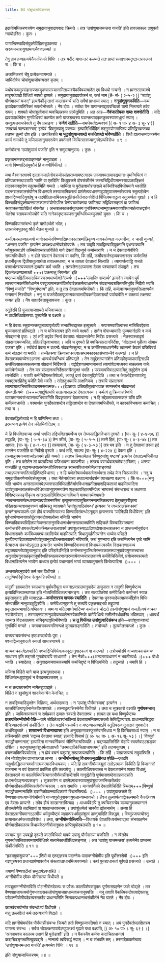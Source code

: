 ```yaml
---
title: 04 पांशुयाजाधिकरणम्

---
```


इदानीमधिकरणत्रयेण समुदायानुवादापवादः क्रियते । तत्र ‘उपांशुयाजमन्तरा यजति’ इति तावत्सकलः प्रागुक्तो न्यायोऽस्ति । कुतः ।

यागान्विष्ण्वादिसंयुक्तैर्विहितान्रूपवत्तया ।  
अरूपमन्तरायुक्तमगत्यैवावलम्बते ॥  


तेषु तावत्तव्यप्रत्ययेनैकान्तिको विधिः । तत्र यदीदं यागान्तरं कल्प्यते ततः प्राप्तं रूपाज्ञानमदृष्टान्तरकल्पनं च । किं च ।

अजामिकरणं चैषु प्रत्येकमवगम्यते ।  
जामिदोषेण चोपांशुयाजोपन्यसनं कृतम् ॥  


यथोपक्रममुपसंहाराज्जाम्युपन्यासस्याणामितायाश्चैकविषयत्वादेत एव विधयो गम्यन्ते । न ह्यन्तरालवाक्ये तादृगर्थवादो विधिर्वा स्पष्टो दृश्यते । समुदायानुवादप्रयोजनं च, कथं नाम  \[तै॰ सं॰ ( २-५-२ )\] “उपांशु पौर्णमास्यां यजन्” इत्यत्रैकीकृतानां कालसंबन्धे सति सर्वेषां प्राधान्यं स्यात् । **ननूपांशुगुणकमिति**—कथं द्रव्यदेवताव्यतिरिक्तं रूपत्वेनोच्यते । नैष दोषः । सर्वथा येन यागान्तराद्द्व्यवच्छिन्नो यागो निरूप्यते तदेव रूपम् । शक्यते चोपांशुत्वेनायं व्यवच्छिन्नरूपः प्रत्येतुमिति । अत आह—**नैवंजातीयकः शब्दः शक्नोतीति** । यदि ह्यवयवार्थभेदेन गुणविधिरयं कल्प्येत ततो याजशब्दस्य घञन्तत्वादकृतकुत्वस्यासाधुत्वं स्यात् । अव्युत्पन्ननामधेयत्वे तु नैष प्रसङ्गः । **नन्वेवं सतीति**—नामधेयत्वेऽप्यवश्यं  \[( अ॰ १ पा॰ ४ अ॰ ३ सू॰ ४ )\] ‘तत्प्रख्यं चान्यशास्त्रम्’ इत्येवं ‘विष्णुरुपांशु यष्टव्यः’ इत्यादिभिर्विहितं तद्गुणयोगमाश्रित्य प्रसिद्धिरवाप्तव्या ततश्च तुल्यो दोष इति । तत्परिहरति **मा भूदुपांशुयाजशब्दो यजतिशब्दो भविष्यतीति** । विधौ ह्यत्यन्तमाञ्जस्येन कार्यं नामधेये तु यजिप्राप्तानुवादरूपेण प्रवर्तमाने किंचित्सारूप्यानुगमेऽप्यविरोधः ॥ ९ ॥

कर्मचोदना ‘उपांशुयाजं यजति’ इति न समुदायानुवादः । कुतः ।

प्रकृतानामसद्भावाद्गम्यते नानुवादता ।  
यागो विष्ण्वादिसंयुक्तैर्म हि वाक्यौर्विधीयते ॥  


यथा वैश्वानरवाक्ये द्वादशकपालेनोपक्रमोपसंहाराभ्यामष्टत्वादय एकवाक्यतामापद्यमानाः पृथग्विधित्वं न प्रतिपन्नास्तथाऽत्रापि ‘जामि वा एतदिति’ विध्युपक्रमे दोषसंकीर्तनं कस्यचिद्विधीयमानस्याऽऽकाङ्क्षितं तदपनयनद्वारेण स्तुत्यर्थमिति गम्यते । जामिता च पुरोडाशयोरन्तराले कस्मिंश्चिदविधीयमाने भवतीति यदन्तरालकालसंयोगेन विधास्यते तस्याजामिकरत्वं प्रशंसेत्यवधारणादुपांशुयाजमन्तरेत्यस्य स्तुत्यर्हत्वेन ज्ञानाद्विष्ण्वादियुक्तेषु च तदपेक्षिताजामिरूपस्तुतिसंकीर्तनादनपेक्षितं विधित्वमनादृत्य स्तुत्यर्थता गृह्यते । न हि विष्ण्वादिसंयुक्तेष्वन्तरालकालसंयोगोऽस्ति येनोपक्रमोक्तया जामितया तद्विधिस्तद्गतं वा जामित्वं स्तावकतयाऽपेक्षितं संबध्येत । अन्तरालकालसंयुक्तस्य पुनर्विस्पष्टजाम्युपक्रमवाक्यविधानार्हत्वात्तद्वशेन चेतरेषां स्तावकत्वोपयोगे सति नानेकादृष्टकल्पनानुबन्धिविध्यभ्युपगमो युक्तः । किं च ।

विष्ण्वादियागसंबन्धे कृते यागोऽर्थतो भवेत् ।  
उपसर्जनभूतस्तु श्रौते चैतन्न युज्यते ॥  


कर्मोत्पन्नस्तव्यप्रत्ययो यागोपसर्जनविष्ण्वादिप्रधानस्तत्रार्थान्निकृष्य यागकर्तव्यता कल्पनीया, न चासौ युज्यते, “अन्तरा यजति” इत्यनेन प्रत्यक्षप्रधानोपदेशोपपत्तेः । तत्र यद्यपि तावद्विष्ण्वादियुक्तानि पृथग्वाक्यानि भवेयुस्तथाऽपि तस्मिन्नेवान्तरालविहिते यागे देवतां विदध्युर्न कर्मान्तराणि । न च देवताऽप्येवंविधैः सम्यगभिधीयते । न ह्येते संप्रदानं देवतात्वं वा वदन्ति, किं तर्हि, कर्मोपसर्जनद्रव्यवचनास्तत्र कर्मशक्तिं प्रधानीकृत्य द्वितीयातुल्यार्थता तावल्लब्धव्या, न च तावता देवतात्वं सिध्यति । त्यागार्थत्वाद्धि यजतेः परमार्थतस्त्यज्यमानं द्रव्यमेव कर्म भवति । ततस्तेनाऽऽप्यमाना देवता पश्चात्कर्म संपद्यते । तत्र द्विकर्मलक्षणप्रसक्तौ +++(‘प्रक्रमात्तु नियम्येत’ इति षष्ठाध्यायद्वितीयपादाधिकरणस्थभाष्योक्तेनेत्यर्थः ।)+++‘समाप्तिः शब्दार्थः’ इत्यनेन न्यायेन पूर्वं त्यज्यमानकर्मतिरोधानेन परपूज्यमानकर्माविर्भावादेककर्मत्वाधारणेन संप्रदानत्वशक्तिमभिभूयैव निर्देशो भवति “विष्णुं यजति” “विष्णुर्यष्टव्य” इति, न तु तत्र देवतात्वमभिधीयते । किं तर्हि, कर्मत्वान्यथानुपपत्तिलक्षणयैव गम्यमानं निश्चीयते । ननु च यजतेर्देवतापूजात्मकत्वात्तदीयकर्मदेवताशब्दौ पर्यायावेति न वक्तव्यं लक्षणया गम्यत इति । नैष साक्षाद्देवतापूजावचनः । कुतः ।

स्तुतेरपि हि पूजात्वाज्ज्ञायते यजिवाच्यता ।  
न वाऽतिथिवदेतस्याः पूज्यतेति च वक्ष्यते ॥  


न हि देवताः स्तुवानस्तत्पूजाव्यापृतोऽपि सन्कश्चिद्यजत इत्युच्यते । रूपासमवायित्वाच्च नातिथिवद्देवता पूज्यमानतां प्रतिपद्यते । न च यजिस्तत्पर इति नवमे वक्ष्यते । दानेन वोपाध्यायादिः पूज्यमानोऽपि न कर्म संपद्यमानो दृष्टः । एवं तर्हि तद्वदेव नित्यं देवतायाः संप्रदानत्वेनैव निर्देशः प्रसज्यते । नैतस्यास्तादृशं संप्रदानत्वमप्यस्ति, प्रतिग्रहीतृत्वाभावात् । अपि च दृश्यते हि क्वचित्संप्रदाननिर्देशः, “योऽदाभ्यं गृहीत्वा सोमाय यजत” इति । सर्वथेयं देवता न वाऽन्यैः संप्रदानैस्तुल्या, न च कर्मभिरसाधारणैर्नैव त्वात्मनो केवलं यजिविषयं कर्म संप्रदानं वा भवति । तच्चैतस्याः क्रियासाधनत्वात्सप्तमकारकासंभवाच्चैवं कल्प्यते । न हि देवताशब्दवाच्येनाऽऽत्मना धात्वर्थसंबन्धित्वं प्रतिपद्यते । तेन तदुद्देशत्यागांशेन प्रतिग्रहीतृव्यापाराद्विनाऽपि कथंचित्साकल्पकल्पनया संप्रदानं निर्दिश्यते । यद्वोद्देशगतमाप्यमानत्वं त्यागांशेऽप्यध्यस्य सकलस्य यजेः कर्मत्वेनोच्यते । तेन यत्र संप्रदानत्वनिर्देशस्तत्रैतदुक्तं भवति । परस्वत्वमिवाऽऽपादयितुं तदुद्देशेन द्रव्यं त्यजेदिति । यत्रापि कर्मनिर्देशस्तत्रैषोऽर्थः, त्यक्तुं द्रव्यं देवतामुद्दिशेदिति । तथा च केवलोद्देशव्यापारेषु त्यक्तृत्वरहितेषु यजेति प्रैषो भवति । तदेतदुभयमपि लाक्षणिकम् । तत्रापि संप्रदानत्वं त्यागांशाव्यभिचारित्वादसमस्तात्मक+++(देवतायाः प्रतिग्रहीतृत्वाभावान्न सामस्त्येन संप्रदानत्वं संभवतीत्यर्थः ।)+++त्वाद्दूषितमपि सत्प्रत्यासन्नतरं देवतात्वस्य । कर्मत्वं तु क्रियान्तरेष्वपि व्याप्यमानत्वसंभवात्सव्यभिचारमिति विप्रकृष्टतरं देवतात्वस्य । न हि तद्देवतात्ववत्सकलं यजि प्रति कर्मेत्यवधार्यते । परमार्थतः पुनर्देवताशब्देन तद्धितशब्देन वा देवतात्वमभिधीयते, न कारकविभक्त्या कयाचित् । तथा च ।

देवतातद्धितोत्पादे न हि पाणिनिना तथा ।  
इदमग्नय इत्येवं तेन क्रीतमिवोदितम् ॥  


ये हि विभक्तिवाच्या अर्था भवन्ति तद्विभक्तिसमर्थेभ्य एव तेभ्यस्तद्धितविधानं दृश्यते ।  \[पा॰ सू॰ ( ४-४-७६ )\] तद्वहति,  \[पा॰ सू॰ ( ५-१-३७ )\]  तेन क्रीतं,  \[पा॰ सू॰ ( ५-१-५ )\] तस्मै हितं,  \[पा॰ सू॰ ( ४-३-७४ )\] तत आगतः,  \[पा॰ सू॰ ( ४-१-९२ )\] तस्यापत्यं,  \[पा॰ सू॰ ( ४-३-५३ )\] तत्र भव इति । न तु देवतायां तस्या इदं तामनेन यजतीति वा निर्देशो दृश्यते । कथं तर्हि, साऽम्य \[पा॰ सू॰ ( ४-२२४ )\]  देवता इति । तस्मान्नूनमनन्यवाच्योऽयमर्थ इति गम्यते । ततश्च स्थितमेतन्न ‘विष्णुरुपांशु यष्टव्य’ इत्यनेन देवताऽप्यभिधीयत इति । तत्र क्लेशेन तां कल्पयित्वा यजिभावना कल्पनीया । ततश्च वरमर्थवादत्वमेवाऽऽश्रितम् । अन्तरा यजतीति तु यद्यप्यन्तरालसंबन्धविधिपरत्वान्न स्वरूपविधानार्थमित्याशङ्क्यते तथाऽप्यनन्यगतित्वाद्विशिष्टविधानम् । न हि यथेतरेषामर्थवादत्वेनार्थवत्ता तथेह केन चित्प्रकारेण । ननु च समुदायीकरणेनार्थवत्तेत्युक्तम् । यथा नैतेनार्थवत्ता तथाऽन्यार्थदर्शनं व्याचक्षणा वक्ष्यामः । किं च+++(ननु चेति भाष्येण अन्तरालवाक्येऽप्यन्तरालविधिप्रतीतेर्यागविधानाप्रतीतावाशङ्कितायां बाढमित्यादिना उपांशुत्वान्तरालसंबन्धविधेयत्वाभ्युपगममात्रेण शङ्कापरिहारमभिप्रेत्य भाष्यस्थं संबन्धशब्दं च लक्षणया विशिष्टपरमङ्गीकृत्य अन्तरालादिविशिष्टयागाविधाने वाक्यानर्थक्यापत्तेः ‘नत्वन्तरालसंबन्धस्यान्यत्प्रयोजनमस्ति’ इत्युत्तरभाष्यसूचितमनन्यगतिकत्वस्य हेतुत्वमुररीकृत्य परिहारग्रन्थाशयमुपवर्ण्य अस्मिंस्तु व्याख्याने ‘उपांशुत्वादिसंबन्ध’ इत्यस्य ‘न त्वन्तरालसंबधस्य’ इत्यनेनान्वयापत्तेः एकं हीदं वाक्यमित्यारभ्य विष्ण्वादिसंबन्धोऽनूद्यत इत्यन्तस्य ‘यदीमेऽपि विधीयेरन्’ इति पूर्वभाष्येणान्वयापत्तेर्दूरान्वयदोषमालोच्य नन्विति भाष्येण विष्ण्वादिवाक्यविहितयागेष्वन्तरालगुणविधानार्थमन्तरालवाक्यमिति शङ्किते विष्ण्वादिवाक्यानां कर्मान्तरविधायकत्वेऽप्येकस्मिन्नन्तरालवाक्ये उपांशुत्वस्याऽऽदिशब्दोपात्तान्तरालस्य च प्राप्तकर्मानुवोदन विधानाशक्तेः कर्मविध्यवश्यंभावादित्येवं बाढमित्यादि ‘विधातुमर्हतीत्यन्तेन भाष्येण परिहृते पुनर्विष्ण्वादिवाक्यप्राप्तोपांशुत्वानुवादोंऽन्तरालवाक्ये भविष्यति, कथं गुणन्याय इति कथमित्यनेन पृष्टे जामि वेत्यारभ्य संबन्धोऽनूद्यत इत्यन्तेन भाष्येण विष्ण्वादिवाक्यानां विधायकत्वस्यैव निराकरणात्कथं तद्वाक्यप्राप्तोपांशुत्वानुवाद इति परिहारेऽभिहिते कर्मान्तरानुपस्थितेरन्तरकालरूपानुपादेयगुणसत्त्वाच्च अनुपादेयगुणसहकृतानुपस्थितिरूपप्रकरणान्तरन्यायेनाप्यन्तरालवाक्ये कर्मविधिरित्येवं, प्रयोजनमस्त्यतो विधानादित्यनेन भाष्येण कथ्यत इत्येवं यथान्यासं भाष्यं व्याख्यातुमाभते किंचेत्यादिना ।)+++ ।

अन्तरालेऽनुपादेये कर्म तत्र विधीयते ।  
तादृग्विपरिवृत्तिश्च नेत्युत्पत्तिरपीष्यते ॥  


यादृशी ह्याख्यातेन स्वप्रधाना पूर्वापरीभूता भावनाऽन्तरालमनुपादेयं प्रत्युपात्ता न तादृशी विष्णुर्यष्टव्य इत्यादिभिरूपस्थाप्यत इति नोत्पत्तिविधिकल्पनाभङ्गः । तत्र सत्यपीतरेषां कर्मविधित्वे कर्मान्तरं स्यान्न प्रकृतानुवाद इति मत्वाऽऽह—**कर्मान्तरस्य वाचकः स्यादिति** । देवतायाः पुनरुपादेयत्वात्कर्मोद्देशेन विधिः संभवतीति नानुवादबुद्धिरपैति । कर्मविध्यम्युपगमे तु सत्यपि प्रकृतसद्भावे तद्रूपाणां प्रकृतानामभावादित्यभिप्रायः । अथ वा यदिदमाग्नेयादिभ्यः कर्मान्तरं चोद्यते तस्योपांशुयाजं यजतीत्ययं वाचकः स्यान्नेतरेषाम् । तस्मादन्तरालानुपादेयत्ववशेनास्यैकान्तिके कर्मविधित्वे सतीतरैरर्थवादैरेव भवितव्यम् । धात्वर्थं चान्यत्र विदधत्प्रत्ययः संनिकृष्टवृत्तिर्भविष्यति । **स तु विधीयत उपांशुत्वादिसंबन्ध** इति—उपांशुयाजशब्दं गुणविधिं मन्यते । यत्त्ववाचकत्वमस्मिन्पक्षे कुत्वप्रसङ्गादिति । तत्रोच्यते । तुल्यमेतत्त्वत्पक्षे । कुतः ।

वाच्यवाचकसंबन्ध इष्टःशब्दार्थयोः पुरा ।  
पश्चाद्विध्यनुवादत्वे स्यातां साधारणाश्रये ॥  


वाच्यवाचकत्वेऽवधारिते पश्चाद्विधिविधेयत्वमनूद्यानुवादकत्वं वा कल्प्यते । तत्रोभयोरपि वाच्यवाचकसंबन्धः साधारण इति तद्गतौ गुणदोषावपि साधारणौ । तेन नैको+++(अन्यतरावधारणं न भवतीत्यर्थः ।)+++ बोधो भवति । स्यादेतत् । अनुवादत्वमवाचकस्यापि कथंचिद्दृष्टं न विधित्वमिति । तदुच्यते । ममापि हि ।

यजिना विहिते यागे याज इत्यनुवादभाक् ।  
विधिसंबन्ध्युपांशुत्वं न वैतदसमञ्जसम् ॥  


न च तत्प्रख्यरूपेण नामैतदुपपद्यते ।  
विहितं न ह्युपांशुत्वं शास्त्रेणान्येन केनचित् ॥  


न तावद्विष्ण्वादियुक्तेन विहितम्, अर्थवादत्वात् । न ‘उपांशु पौर्णमास्याम्’ इत्यनेन । कालविधिव्यापृतेनानेकविध्यशक्तेः । तस्मादुत्पत्तिस्थेनैव विधीयते । तथा च सूत्रकारो वक्ष्यति **गुणोपबन्धात्** इति । जामित्वापनयनं च सर्वप्रकारं द्रव्यतः स्वरतो देवतातश्च । ज्ञायत एव यथा विष्णुर्यष्टव्यः **प्रजापतिरग्नीषोमौ वेति**—यागे चोदितेऽवश्यंभाविन्यां देवतायामनियमप्रसक्तौ केचिद्विष्ण्वादयः प्राधान्यप्रसिद्ध्या वैचित्र्यप्रदर्शनार्थं संकीर्त्तिताः । तेन यद्यपि परमार्थेन न यष्टव्यास्तथाऽपि स्तुतिपरत्वादुपादानं गुणवादेन कथंचिदुच्यते । **शाखान्तरे विधानात्प्राप्ता** इति अनुदाहरणादस्फुटमेवमभिधाय न हि किंचिदसाध्यं स्यात् । न च तस्मिन्सति दशमे ‘तद्वच्च देवताया स्यात्’ इत्यादि विचार्थ  \[( अ॰ १० पा॰ ८ अ॰ १६ सू॰ ५३ ) ।\]  ‘विष्णुर्वा स्याद्धौत्राम्नानात्’ इत्यादिना मान्त्रवर्णिकत्वं जैमिनिराश्रयिष्यति । यद्यप्यप्राप्तिरिति चेहापि स्वयमेवाऽऽशङ्का दर्शिता । यदप्युक्तमुपांशुधर्मत्वात्प्राप्तौ “तस्माद्यत्किंचित्प्राजापत्यम्” इति तदप्ययुक्तम् । वचनव्यक्तिविपर्यासात् । न ह्येवं वचनं यदुपांशु तत्प्राजापत्यमिति । किं तर्हि । यत्प्राजापत्यं तदुपांश्विति । तेन नोपांशुत्वेन प्राजापत्यता लभ्या । **अग्नीषोमयोस्तु विधायकमुदाह्रियत एवेति**—एतदपि चतुर्थीतद्धितमन्त्रवर्णानात्मकत्वादविधायकम् । यदि हि तावग्नीषोमावब्रूतां ततोऽस्माकं किमिति हि विजानन्तो यजमाना न वयं देवतायां प्रवर्तिता इति कल्पयेयुः । कालविधिपरत्वाच्च न देवताऽप्यनेन शक्या विधातुं, देवतापरत्वे वा कालविधिपरित्यागात्पौर्णमासीशब्देनापि नानूद्येतेति पूर्णमासशब्देनाग्रहणादसति प्रधानत्वेऽङ्गत्वप्रसङ्गः । सूत्रकारेण च दशमेऽमावास्यायामुपांशुयाजमनिच्छतैतदेव पौर्णमासीकालविधिपरत्वेनोपन्यस्तम् । अत्र समाधिः । मान्त्रवर्णिको देवताविधिरिति स्थितम्+++(विष्णुर्वा स्याद्धौत्राम्नानादिति दाशमिकोपान्त्याधिकरणे स्थितमित्यर्थः ।)+++ । उपांशुयाजक्रमे हि वैष्णवप्राजापत्याग्नीषोमीयानि याज्यापुरोनुवाक्यायुगलान्याम्नायन्ते । तैश्च तुल्यार्थत्वाद्विकल्पमानैः वैकल्पिक्य एव देवताः प्राप्यन्ते । तदेव हौत्रं शाखान्तरमित्याह । आध्वर्यवेऽपि तु क्वचिदस्त्येव याज्यानुवाक्याम्नानं हौत्ररूपेणेति तदभिप्रायं वा शाखान्तरवचनम् । उपांशुंधर्मत्वं चास्यैव द्योतनार्थम् । अन्या हि देवताऽत्रानीयमानाऽऽत्मीयं धर्ममुच्चैष्ट्वं जह्यात्परधर्ममुपांशुत्वं प्राप्नुयादिति विरुद्धम् । विष्णुप्रजापत्योस्तु प्रत्यासन्नधर्मकत्वादविरोधः । तथा, **अग्नीषोमयोस्त्विति**—विधायके देवताविध्यसंभवाद्यथा संभवग्रहणेन पौर्णमासीकालस्य विधायकेऽग्नीषोमानुवादः प्राप्तिमुपोद्बलयति ॥ १० ॥

यस्यायं गुण उपबद्धो दृश्यते कालविधिपरे वाक्ये उपांशु पौर्णमास्यां यजन्निति । न त्वेतदेव गुणस्योत्पत्तिवाक्यमयागविधिपरे सत्यनेकार्थविधिप्रसङ्गात् । अत ‘उपांशु याजमन्तरा’ इत्यनेनैव प्राप्तस्य संकीर्तनमिति ॥ ११ ॥

“हृदयमुपांशुयाज”+++(शिरो वा एतद्यज्ञस्य यदाग्नेयः पादावग्नीषोमीय इति पूर्वोत्तरशेषौ ।)+++ इति यज्ञपुरुषस्य प्रधानप्रायेणावयवेन संस्तवात्प्रधानमित्यवगम्यते । कथं पुनरप्रधानत्वं पूर्वपक्षे प्रसज्यते । उच्यते ।

त्रयाणां वैष्णवादीनां समुदायेऽवधारिते ।  
अग्नीषोमीय एवैकः पौर्णमास्यां विधीयते ॥  


तावब्रूतामग्नीषोमाविति योऽग्नीषोमदेवत्यः स एवैकः कालविशेषसंयुक्तः पूर्णमासग्रहणेन फले चोद्यते । तत्र वैष्णवप्राजापत्ययोर्गुणभावात्सकलोपांशुयाजप्राधान्यवचनानुपपत्तिः । ननु तवापि वैकल्पिकदोषत्वाद्देवतासु यदैवाग्नीषोमीयदेवत्यस्ततदैव प्राधान्यमिति नित्यवत्प्रधानत्वसंकीर्तनं नैव घटते । नैष दोषः ।

कालदेवतयोर्नात्र संबन्धोऽयं विधीयते ।  
यत्तु तल्लक्षितं कर्म तदन्यत्रापि विद्यते ॥  


यदि ह्यग्नीषोमयोरेव पौर्णमासीसंबन्धः क्रियते ततो विष्णुप्रजापतिपक्षे न स्यात् । अयं पुनर्देवतोपलक्षितस्य यागस्य संबन्धः । सर्वत्र चोपलक्षणापायेऽप्युपलक्ष्यं गृह्यते यथा वक्ष्यति,  \[( अ॰ १० पा॰ ८ सू॰ ६९ ) ।\] ‘अनपायश्च कालस्य लक्षणं हि पुरोडाशौ’ इति । न वैकस्यैव कर्मणः कदाचित्प्रधानत्वं कदाचिदङ्गत्वमित्युपपद्यते । नानात्वे त्वविरुद्धं स्यात् । न च संभवति तत् । तस्मादेककर्मत्वाय ‘उपांशुयाजमन्तरा यजति’ इत्ययमेव विधिः ॥ १२ ॥

इति पांशुयाजाधिकरणम् ॥ ४ ॥
